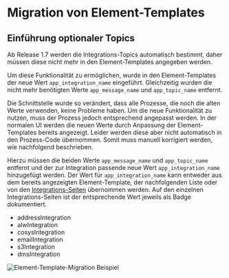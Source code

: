 # Migration von Element-Templates

## Einführung optionaler Topics

Ab Release 1.7 werden die Integrations-Topics automatisch bestimmt, daher müssen diese nicht mehr in den
Element-Templates angegeben werden.

Um diese Funktionalität zu ermöglichen, wurde in den Element-Templates der neue Wert `app_integration_name` eingeführt.
Gleichzeitig wurden die nicht mehr benötigten Werte `app_message_name` und `app_topic_name` entfernt.

Die Schnittstelle wurde so verändert, dass alle Prozesse, die noch die alten Werte verwenden, keine Probleme haben.
Um die neue Funktionalität zu nutzen, muss der Prozess jedoch entsprechend angepasst werden. In der normalen UI werden
die
neuen Werte durch Anpassung der Element-Templates bereits angezeigt. Leider werden diese aber nicht automatisch in den
Prozess-Code übernommen. Somit muss manuell korrigiert werden, wie nachfolgend beschrieben.

Hierzu müssen die beiden Werte `app_message_name` und `app_topic_name` entfernt und der zur Integration passende
neue Wert `app_integration_name` hinzugefügt werden. Der Wert für `app_integration_name` kann entweder aus dem bereits
angezeigten Element-Template, der nachfolgenden Liste oder von den [Integrations-Seiten](../../../integrations)
übernommen werden. Auf den einzelnen Integrations-Seiten ist der entsprechende Wert jeweils als Badge dokumentiert.

- addressIntegration
- alwIntegration
- cosysIntegration
- emailIntegration
- s3Integration
- dmsIntegration

![Element-Template-Migration Beispiel](~@source/modeling/guides/element-template-migration/migrate_et_topics_example.png)
